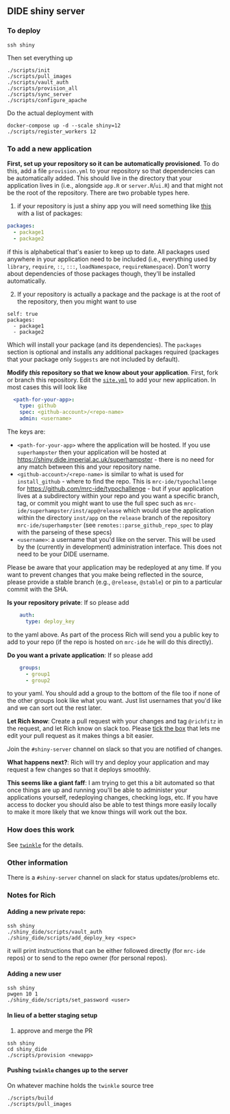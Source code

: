 ## DIDE shiny server

### To deploy

```
ssh shiny
```

Then set everything up

```
./scripts/init
./scripts/pull_images
./scripts/vault_auth
./scripts/provision_all
./scripts/sync_server
./scripts/configure_apache
```

Do the actual deployment with

```
docker-compose up -d --scale shiny=12
./scripts/register_workers 12
```

### To add a new application


**First, set up your repository so it can be automatically provisioned**.  To do this, add a file `provision.yml` to your repository so that dependencies can be automatically added.  This should live in the directory that your application lives in (i.e., alongside `app.R` or `server.R`/`ui.R`) and that might not be the root of the repository.  There are two probable types here.

1. if your repository is just a shiny app you will need something like [this](https://github.com/arranhamlet/POLICI/blob/cb97ebad7264e6d77206382b826303b769171d5c/provision.yml) with a list of packages:

```yaml
packages:
  - package1
  - package2
```

if this is alphabetical that's easier to keep up to date.  All packages used anywhere in your application need to be included (i.e., everything used by `library`, `require`, `::`, `:::`, `loadNamespace`, `requireNamespace`).  Don't worry about dependencies of those packages though, they'll be installed automatically.

2. If your repository is actually a package and the package is at the root of the repository, then you might want to use

```
self: true
packages:
  - package1
  - package2
```

Which will install your package (and its dependencies).  The `packages` section is optional and installs any additional packages required (packages that your package only `Suggests` are not included by default).

**Modify _this_ repository so that we know about your application**.  First, fork or branch this repository.  Edit the [`site.yml`](site.yml) to add your new application.  In most cases this will look like

```yaml
  <path-for-your-app>:
    type: github
    spec: <github-account>/<repo-name>
    admin: <username>
```

The keys are:

- `<path-for-your-app>` where the application will be hosted.  If you use `superhampster` then your application will be hosted at https://shiny.dide.imperial.ac.uk/superhampster - there is no need for any match between this and your repository name.
- `<github-account>/<repo-name>` is similar to what is used for `install_github` - where to find the repo.  This is `mrc-ide/typochallenge` for https://github.com/mrc-ide/typochallenge - but if your application lives at a subdirectory within your repo and you want a specific branch, tag, or commit you might want to use the full spec such as `mrc-ide/superhampster/inst/app@release` which would use the application within the directory `inst/app` on the `release` branch of the repository `mrc-ide/superhampster` (see `remotes::parse_github_repo_spec` to play with the parseing of these specs)
- `<username>`: a username that you'd like on the server.  This will be used by the (currently in development) administration interface.  This does not need to be your DIDE username.

Please be aware that your application may be redeployed at any time.  If you want to prevent changes that you make being reflected in the source, please provide a stable branch (e.g., `@release`, `@stable`) or pin to a particular commit with the SHA.

**Is your repository private**: If so please add

```yaml
    auth:
      type: deploy_key
```

to the yaml above.  As part of the process Rich will send you a public key to add to your repo (if the repo is hosted on `mrc-ide` he will do this directly).

**Do you want a private application**: If so please add

```yaml
    groups:
      - group1
      - group2
```

to your yaml.  You should add a group to the bottom of the file too if none of the other groups look like what you want.  Just list usernames that you'd like and we can sort out the rest later.

**Let Rich know**: Create a pull request with your changes and tag `@richfitz` in the request, and let Rich know on slack too.  Please [tick the box](https://help.github.com/articles/allowing-changes-to-a-pull-request-branch-created-from-a-fork/) that lets me edit your pull request as it makes things a bit easier.

Join the `#shiny-server` channel on slack so that you are notified of changes.

**What happens next?**: Rich will try and deploy your application and may request a few changes so that it deploys smoothly.

**This seems like a giant faff**: I am trying to get this a bit automated so that once things are up and running you'll be able to administer your applications yourself, redeploying changes, checking logs, etc.  If you have access to docker you should also be able to test things more easily locally to make it more likely that we know things will work out the box.

### How does this work

See [`twinkle`](https://github.com/mrc-ide/twinkle) for the details.

### Other information

There is a `#shiny-server` channel on slack for status updates/problems etc.

### Notes for Rich

#### Adding a new private repo:

```
ssh shiny
./shiny_dide/scripts/vault_auth
./shiny_dide/scripts/add_deploy_key <spec>
```

it will print instructions that can be either followed directly (for `mrc-ide` repos) or to send to the repo owner (for personal repos).

#### Adding a new user

```
ssh shiny
pwgen 10 1
./shiny_dide/scripts/set_password <user>
```

#### In lieu of a better staging setup

1. approve and merge the PR


```
ssh shiny
cd shiny_dide
./scripts/provision <newapp>
```

#### Pushing `twinkle` changes up to the server

On whatever machine holds the `twinkle` source tree

```
./scripts/build
./scripts/pull_images
```
